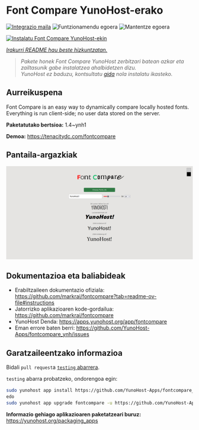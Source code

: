 <!--
Ohart ongi: README hau automatikoki sortu da <https://github.com/YunoHost/apps/tree/master/tools/readme_generator>ri esker
EZ editatu eskuz.
-->

# Font Compare YunoHost-erako

[![Integrazio maila](https://apps.yunohost.org/badge/integration/fontcompare)](https://ci-apps.yunohost.org/ci/apps/fontcompare/)
![Funtzionamendu egoera](https://apps.yunohost.org/badge/state/fontcompare)
![Mantentze egoera](https://apps.yunohost.org/badge/maintained/fontcompare)

[![Instalatu Font Compare YunoHost-ekin](https://install-app.yunohost.org/install-with-yunohost.svg)](https://install-app.yunohost.org/?app=fontcompare)

*[Irakurri README hau beste hizkuntzatan.](./ALL_README.md)*

> *Pakete honek Font Compare YunoHost zerbitzari batean azkar eta zailtasunik gabe instalatzea ahalbidetzen dizu.*  
> *YunoHost ez baduzu, kontsultatu [gida](https://yunohost.org/install) nola instalatu ikasteko.*

## Aurreikuspena

Font Compare is an easy way to dynamically compare locally hosted fonts.
Everything is run client-side; no user data stored on the server. 


**Paketatutako bertsioa:** 1.4~ynh1

**Demoa:** <https://tenacitydc.com/fontcompare>

## Pantaila-argazkiak

![Font Compare(r)en pantaila-argazkia](./doc/screenshots/Fontcompare.png)

## Dokumentazioa eta baliabideak

- Erabiltzaileen dokumentazio ofiziala: <https://github.com/markrai/fontcompare?tab=readme-ov-file#instructions>
- Jatorrizko aplikazioaren kode-gordailua: <https://github.com/markrai/fontcompare>
- YunoHost Denda: <https://apps.yunohost.org/app/fontcompare>
- Eman errore baten berri: <https://github.com/YunoHost-Apps/fontcompare_ynh/issues>

## Garatzaileentzako informazioa

Bidali `pull request`a [`testing` abarrera](https://github.com/YunoHost-Apps/fontcompare_ynh/tree/testing).

`testing` abarra probatzeko, ondorengoa egin:

```bash
sudo yunohost app install https://github.com/YunoHost-Apps/fontcompare_ynh/tree/testing --debug
edo
sudo yunohost app upgrade fontcompare -u https://github.com/YunoHost-Apps/fontcompare_ynh/tree/testing --debug
```

**Informazio gehiago aplikazioaren paketatzeari buruz:** <https://yunohost.org/packaging_apps>
